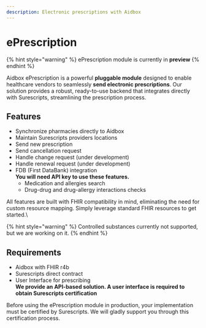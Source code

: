 ```yaml
---
description: Electronic prescriptions with Aidbox
---
```


# ePrescription

{% hint style="warning" %}
ePrescription module is currently in **preview**
{% endhint %}

Aidbox ePrescription is a powerful **pluggable module** designed to enable healthcare vendors to seamlessly **send electronic prescriptions**. Our solution provides a robust, ready-to-use backend that integrates directly with Surescripts, streamlining the prescription process.

## Features

* Synchronize pharmacies directly to Aidbox
* Maintain Surescripts providers locations
* Send new prescription
* Send cancellation request
* Handle change request (under development)
* Handle renewal request (under development)
* FDB (First DataBank) integration\
  **You will need API key to use these features.**
  * Medication and allergies search
  * Drug-drug and drug-allergy interactions checks

All features are built with FHIR compatibility in mind, eliminating the need for custom resource mapping. Simply leverage standard FHIR resources to get started.\


{% hint style="warning" %}
Controlled substances currently not supported, but we are working on it.
{% endhint %}

## Requirements

* Aidbox with FHIR r4b
* Surescripts direct contract
* User Interface for prescribing\
  **We provide an API-based solution. A user interface is required to obtain Surescripts certification**

Before using the ePrescription module in production, your implementation must be certified by Surescripts. We will gladly support you through this certification process.
